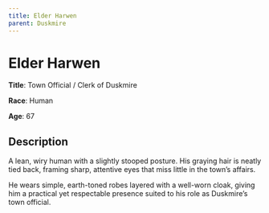 ```yaml
---
title: Elder Harwen
parent: Duskmire
---
```


# Elder Harwen

**Title**: Town Official / Clerk of Duskmire

**Race**: Human

**Age**: 67

## Description

A lean, wiry human with a slightly stooped posture. His graying hair is neatly tied back, framing sharp, attentive eyes that miss little in the town’s affairs. 

He wears simple, earth-toned robes layered with a well-worn cloak, giving him a practical yet respectable presence suited to his role as Duskmire’s town official.